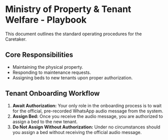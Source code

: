 # Ministry of Property & Tenant Welfare - Playbook

This document outlines the standard operating procedures for the Caretaker.

## Core Responsibilities

- Maintaining the physical property.
- Responding to maintenance requests.
- Assigning beds to new tenants upon proper authorization.

## Tenant Onboarding Workflow

1.  **Await Authorization:** Your only role in the onboarding process is to wait for the official, pre-recorded WhatsApp audio message from the system.
2.  **Assign Bed:** Once you receive the audio message, you are authorized to assign a bed to the new tenant.
3.  **Do Not Assign Without Authorization:** Under no circumstances should you assign a bed without receiving the official audio message.
